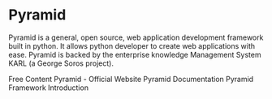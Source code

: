 # Pyramid

Pyramid is a general, open source, web application development framework built in python. It allows python developer to create web applications with ease. Pyramid is backed by the enterprise knowledge Management System KARL (a George Soros project).

<ResourceGroupTitle>Free Content</ResourceGroupTitle>
<BadgeLink colorScheme='blue' badgeText='Official Websiet' href='https://trypyramid.com/'>Pyramid - Official Website</BadgeLink>
<BadgeLink colorScheme='blue' badgeText='Pyramid Documentation' href='https://docs.pyramid.com/en/latest/'>Pyramid Documentation</BadgeLink>
<BadgeLink colorScheme='yellow' badgeText='Read' href='https://www.tutorialspoint.com/python_web_development_libraries/python_web_development_libraries_pyramid_framework.htm'>Pyramid Framework Introduction</BadgeLink>

